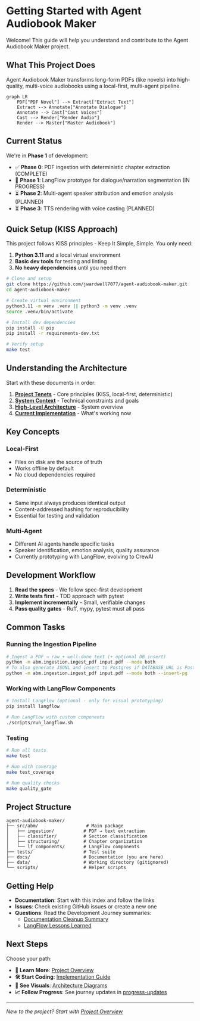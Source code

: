 # Getting Started with Agent Audiobook Maker

Welcome! This guide will help you understand and contribute to the Agent Audiobook Maker project.

## What This Project Does

Agent Audiobook Maker transforms long-form PDFs (like novels) into high-quality, multi-voice audiobooks using a local-first, multi-agent pipeline.

```mermaid
graph LR
    PDF["PDF Novel"] --> Extract["Extract Text"]
    Extract --> Annotate["Annotate Dialogue"]
    Annotate --> Cast["Cast Voices"]
    Cast --> Render["Render Audio"]
    Render --> Master["Master Audiobook"]
```

## Current Status

We're in **Phase 1** of development:

- ✅ **Phase 0**: PDF ingestion with deterministic chapter extraction (COMPLETE)
- 🚧 **Phase 1**: LangFlow prototype for dialogue/narration segmentation (IN PROGRESS)
- ⏳ **Phase 2**: Multi-agent speaker attribution and emotion analysis (PLANNED)
- ⏳ **Phase 3**: TTS rendering with voice casting (PLANNED)

## Quick Setup (KISS Approach)

This project follows KISS principles - Keep It Simple, Simple. You only need:

1. **Python 3.11** and a local virtual environment
1. **Basic dev tools** for testing and linting
1. **No heavy dependencies** until you need them

```bash
# Clone and setup
git clone https://github.com/jwardwell7077/agent-audiobook-maker.git
cd agent-audiobook-maker

# Create virtual environment
python3.11 -m venv .venv || python3 -m venv .venv
source .venv/bin/activate

# Install dev dependencies
pip install -U pip
pip install -r requirements-dev.txt

# Verify setup
make test
```

## Understanding the Architecture

Start with these documents in order:

1. **[Project Tenets](01-project-overview/KISS.md)** - Core principles (KISS, local-first, deterministic)
1. **[System Context](01-project-overview/CONTEXT.md)** - Technical constraints and goals
1. **[High-Level Architecture](01-project-overview/ARCHITECTURE.md)** - System overview
1. **[Current Implementation](03-implementation/langflow/README.md)** - What's working now

## Key Concepts

### Local-First

- Files on disk are the source of truth
- Works offline by default
- No cloud dependencies required

### Deterministic

- Same input always produces identical output
- Content-addressed hashing for reproducibility
- Essential for testing and validation

### Multi-Agent

- Different AI agents handle specific tasks
- Speaker identification, emotion analysis, quality assurance
- Currently prototyping with LangFlow, evolving to CrewAI

## Development Workflow

1. **Read the specs** - We follow spec-first development
1. **Write tests first** - TDD approach with pytest
1. **Implement incrementally** - Small, verifiable changes
1. **Pass quality gates** - Ruff, mypy, pytest must all pass

## Common Tasks

### Running the Ingestion Pipeline

```bash
# Ingest a PDF → raw + well-done text (+ optional DB insert)
python -m abm.ingestion.ingest_pdf input.pdf --mode both
# To also generate JSONL and insert to Postgres if DATABASE_URL is Postgres:
python -m abm.ingestion.ingest_pdf input.pdf --mode both --insert-pg
```

### Working with LangFlow Components

```bash
# Install LangFlow (optional - only for visual prototyping)
pip install langflow

# Run LangFlow with custom components
./scripts/run_langflow.sh
```

### Testing

```bash
# Run all tests
make test

# Run with coverage  
make test_coverage

# Run quality checks
make quality_gate
```

## Project Structure

```text
agent-audiobook-maker/
├── src/abm/                  # Main package
│   ├── ingestion/           # PDF → text extraction
│   ├── classifier/          # Section classification  
│   ├── structuring/         # Chapter organization
│   └── lf_components/       # LangFlow components
├── tests/                   # Test suite
├── docs/                    # Documentation (you are here)
├── data/                    # Working directory (gitignored)
└── scripts/                 # Helper scripts
```

## Getting Help

- **Documentation**: Start with this index and follow the links
- **Issues**: Check existing GitHub issues or create a new one
- **Questions**: Read the Development Journey summaries:
  - [Documentation Cleanup Summary](05-development/journey/DOCUMENTATION_CLEANUP_SUMMARY.md)
  - [LangFlow Lessons Learned](05-development/journey/LANGFLOW_LESSONS_LEARNED.md)

## Next Steps

Choose your path:

- **📖 Learn More**: [Project Overview](01-project-overview/README.md)
- **🛠️ Start Coding**: [Implementation Guide](03-implementation/README.md)
- **🎨 See Visuals**: [Architecture Diagrams](04-diagrams/README.md)
- **📈 Follow Progress**: See journey updates in [progress-updates](05-development/journey/progress-updates/)

______________________________________________________________________

*New to the project? Start with [Project Overview](01-project-overview/README.md)*
